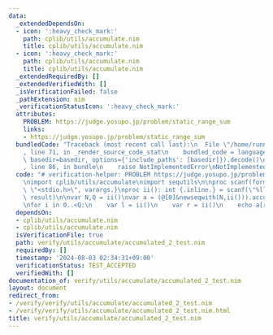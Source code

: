 ```yaml
---
data:
  _extendedDependsOn:
  - icon: ':heavy_check_mark:'
    path: cplib/utils/accumulate.nim
    title: cplib/utils/accumulate.nim
  - icon: ':heavy_check_mark:'
    path: cplib/utils/accumulate.nim
    title: cplib/utils/accumulate.nim
  _extendedRequiredBy: []
  _extendedVerifiedWith: []
  _isVerificationFailed: false
  _pathExtension: nim
  _verificationStatusIcon: ':heavy_check_mark:'
  attributes:
    PROBLEM: https://judge.yosupo.jp/problem/static_range_sum
    links:
    - https://judge.yosupo.jp/problem/static_range_sum
  bundledCode: "Traceback (most recent call last):\n  File \"/home/runner/.local/lib/python3.10/site-packages/onlinejudge_verify/documentation/build.py\"\
    , line 71, in _render_source_code_stat\n    bundled_code = language.bundle(stat.path,\
    \ basedir=basedir, options={'include_paths': [basedir]}).decode()\n  File \"/home/runner/.local/lib/python3.10/site-packages/onlinejudge_verify/languages/nim.py\"\
    , line 86, in bundle\n    raise NotImplementedError\nNotImplementedError\n"
  code: "# verification-helper: PROBLEM https://judge.yosupo.jp/problem/static_range_sum\n\
    \nimport cplib/utils/accumulate\nimport sequtils\n\nproc scanf(formatstr: cstring){.header:\
    \ \"<stdio.h>\", varargs.}\nproc ii(): int {.inline.} = scanf(\"%lld\\n\", addr\
    \ result)\n\nvar N,Q = ii()\nvar a = (@[0]&newseqwith(N,ii())).accumulated(a+b)\n\
    \nfor i in 0..<Q:\n    var l = ii()\n    var r = ii()\n    echo a[r]-a[l]"
  dependsOn:
  - cplib/utils/accumulate.nim
  - cplib/utils/accumulate.nim
  isVerificationFile: true
  path: verify/utils/accumulate/accumulated_2_test.nim
  requiredBy: []
  timestamp: '2024-08-03 02:34:31+09:00'
  verificationStatus: TEST_ACCEPTED
  verifiedWith: []
documentation_of: verify/utils/accumulate/accumulated_2_test.nim
layout: document
redirect_from:
- /verify/verify/utils/accumulate/accumulated_2_test.nim
- /verify/verify/utils/accumulate/accumulated_2_test.nim.html
title: verify/utils/accumulate/accumulated_2_test.nim
---
```

